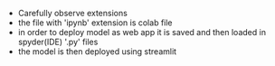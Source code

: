 - Carefully observe extensions
- the file with 'ipynb' extension is colab file
- in order to deploy model as web app it is saved and then loaded in spyder(IDE) '.py' files
- the model is then deployed using streamlit
